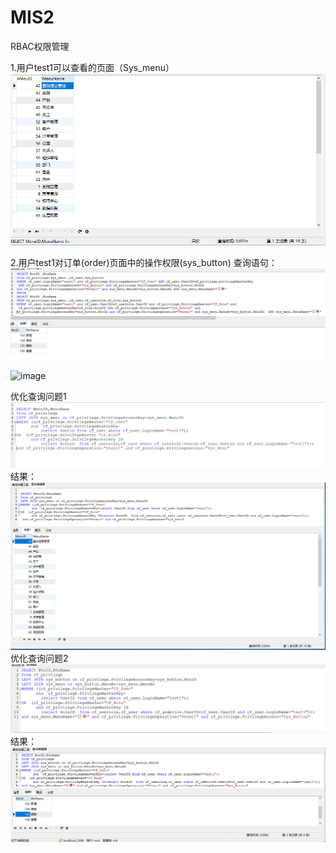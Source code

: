 # MIS2
RBAC权限管理

1.用户test1可以查看的页面（Sys_menu）
![image](https://github.com/neverever03/MIS2/blob/master/RBAC1.PNG)




2.用户test1对订单(order)页面中的操作权限(sys_button)
查询语句：
![image](https://github.com/neverever03/MIS2/blob/master/RBAC2.PNG)



![image](https://github.com/neverever03/MIS2/blob/master/RBAC3.PNG)


优化查询问题1
![image](https://github.com/neverever03/MIS2/blob/master/1.PNG)
结果：
![image](https://github.com/neverever03/MIS2/blob/master/RBAC1.1.PNG)
优化查询问题2
![image](https://github.com/neverever03/MIS2/blob/master/2.PNG)
结果：
![image](https://github.com/neverever03/MIS2/blob/master/RBAC2.2.PNG)

          
